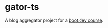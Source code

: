 # gator-ts
A blog aggregator project for a [boot.dev course](https://www.boot.dev/courses/build-blog-aggregator-typescript).

